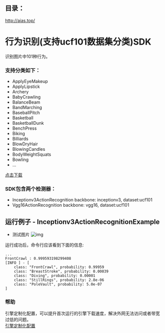 ## 目录：
http://aias.top/

# 行为识别(支持ucf101数据集分类)SDK
识别图片中101种行为。

### 支持分类如下：
- ApplyEyeMakeup
- ApplyLipstick
- Archery
- BabyCrawling
- BalanceBeam
- BandMarching
- BaseballPitch
- Basketball
- BasketballDunk
- BenchPress
- Biking
- Billiards
- BlowDryHair
- BlowingCandles
- BodyWeightSquats
- Bowling
- ...

[点击下载](https://aias-home.oss-cn-beijing.aliyuncs.com/AIAS/action_recognition_sdk/ucf101_classes.txt)

### SDK包含两个检测器：
-  Inceptionv3ActionRecognition
backbone: inceptionv3, dataset:ucf101
-  Vgg16ActionRecognition
backbone: vgg16, dataset:ucf101

## 运行例子 - Inceptionv3ActionRecognitionExample
- 测试图片
![img](https://aias-home.oss-cn-beijing.aliyuncs.com/AIAS/object_detection_sdk/SSDResnet50Detection.png)

运行成功后，命令行应该看到下面的信息:
```text
...
FrontCrawl : 0.999593198299408
[INFO ] - [
	class: "FrontCrawl", probability: 0.99959
	class: "BreastStroke", probability: 0.00039
	class: "Diving", probability: 0.00001
	class: "StillRings", probability: 2.8e-06
	class: "PoleVault", probability: 5.0e-07
]
```

### 帮助 
引擎定制化配置，可以提升首次运行的引擎下载速度，解决外网无法访问或者带宽过低的问题。         
[引擎定制化配置](http://aias.top/engine_cpu.html)

